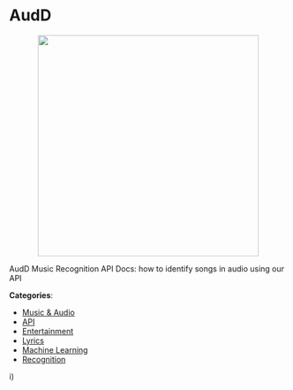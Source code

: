 # AudD
<p align="center">
    <img width="400" src="https://raw.githubusercontent.com/apis-list/apis-list/apis/audd/logo_256x256.png" />
</p>

AudD Music Recognition API Docs: how to identify songs in audio using our API



**Categories**:
- [Music & Audio](https://github.com/apis-list/apis-list#music-and-audio)
- [API](https://github.com/apis-list/apis-list#api)
- [Entertainment](https://github.com/apis-list/apis-list#entertainment)
- [Lyrics](https://github.com/apis-list/apis-list#lyrics)
- [Machine Learning](https://github.com/apis-list/apis-list#machine-learning)
- [Recognition](https://github.com/apis-list/apis-list#recognition)



i)



